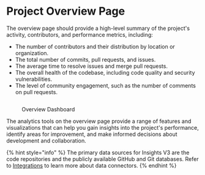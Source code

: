 # Project Overview Page

The overview page should provide a high-level summary of the project's activity, contributors, and performance metrics, including:

* The number of contributors and their distribution by location or organization.
* The total number of commits, pull requests, and issues.
* The average time to resolve issues and merge pull requests.
* The overall health of the codebase, including code quality and security vulnerabilities.
* The level of community engagement, such as the number of comments on pull requests.

<figure><img src="../../../.gitbook/assets/2023-10-05_19h01_33.gif" alt=""><figcaption><p>Overview Dashboard</p></figcaption></figure>

The analytics tools on the overview page provide a range of features and visualizations that can help you gain insights into the project's performance, identify areas for improvement, and make informed decisions about development and collaboration.

{% hint style="info" %}
The primary data sources for Insights V3 are the code repositories and the publicly available GitHub and Git databases. Refer to [Integrations](../../../community-management/integrations/) to learn more about data connectors.
{% endhint %}
